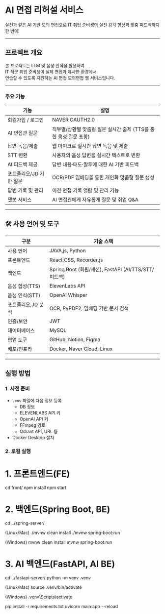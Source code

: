 # AI 면접 리허설 서비스

실전과 같은 AI 기반 모의 면접으로
IT 취업 준비생의 실전 감각 향상과 맞춤 피드백까지 한 번에!

---

## 프로젝트 개요

본 프로젝트는 LLM 및 음성 인식을 활용하여  
IT 직군 취업 준비생이 실제 면접과 유사한 환경에서  
연습할 수 있도록 지원하는 AI 면접 모의면접 웹 서비스입니다.

---

### 주요 기능

| 기능                   | 설명                                                                       |
|------------------------|----------------------------------------------------------------------------|
| 회원가입 / 로그인        | NAVER OAUTH2.0                                              |
| AI 면접관 질문          | 직무별/상황별 맞춤형 질문 실시간 출제 (TTS를 통한 음성 질문 포함)            |
| 답변 녹음/제출          | 웹 마이크로 실시간 답변 녹음 및 제출                                        |
| STT 변환                | 사용자의 음성 답변을 실시간 텍스트로 변환                                    |
| AI 피드백 제공          | 답변 내용·태도·말투에 대한 AI 기반 피드백                                    |
| 포트폴리오/JD 기반 질문 | OCR/PDF 임베딩을 통한 개인화 맞춤형 질문 생성                               |
| 답변 기록 및 관리        | 이전 면접 기록 열람 및 관리 기능                                             |
| 챗봇 서비스             | AI 면접관에게 자유롭게 질문 및 취업 Q&A                                      |

---

## 🛠️ 사용 언어 및 도구

| 구분          | 기술 스택                                                                 |
|---------------|--------------------------------------------------------------------------|
| 사용 언어      | JAVA,js, Python                                                      |
| 프론트엔드     | React,CSS, Recorder.js                                   |
| 백엔드        |  Spring Boot (회원/세션), FastAPI (AI/TTS/STT/피드백)                     |
| 음성 합성(TTS) | ElevenLabs API                                                          |
| 음성 인식(STT) | OpenAI Whisper                                                     |
| 포트폴리오,JD 분석 | OCR, PyPDF2, 임베딩 기반 문서 검색                                      |
| 인증/보안      | JWT                                                                     |
| 데이터베이스    | MySQL                                                                   |
| 협업 도구      | GitHub, Notion, Figma                                       |
| 배포/인프라     | Docker, Naver Cloud, Linux                                              |

---

## 실행 방법

### 1. 사전 준비
- `.env` 파일에 다음 정보 등록  
  - DB 정보  
  - ELEVENLABS API 키  
  - OpenAI API 키  
  - FFmpeg 경로  
  - Qdrant API, URL 등
- Docker Desktop 설치


### 2. 로컬 실행
# 1. 프론트엔드(FE)
cd front/
npm install
npm start


# 2. 백엔드(Spring Boot, BE)
cd ../spring-server/

(Linux/Mac)
./mvnw clean install
./mvnw spring-boot:run

(Windows)
mvnw clean install
mvnw spring-boot:run


# 3. AI 백엔드(FastAPI, AI BE)

cd ../fastapi-server/
python -m venv .venv

(Linux/Mac)
source .venv/bin/activate

(Windows)
.venv\Scripts\activate

pip install -r requirements.txt
uvicorn main:app --reload